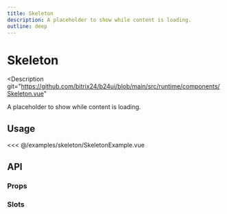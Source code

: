 ```yaml
---
title: Skeleton
description: A placeholder to show while content is loading.
outline: deep
---
```

<script setup>
import SkeletonExample from '/examples/skeleton/SkeletonExample.vue';
</script>
# Skeleton

<Description
  git="https://github.com/bitrix24/b24ui/blob/main/src/runtime/components/Skeleton.vue"
>
  A placeholder to show while content is loading.
</Description>

## Usage

<ComponentShowExample>
    <SkeletonExample />
</ComponentShowExample>

<<< @/examples/skeleton/SkeletonExample.vue

## API

### Props

<ComponentProps component="Skeleton" />

### Slots

<ComponentSlots component="Skeleton" />

